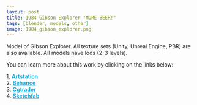 ```yaml
---
layout: post 
title: 1984 Gibson Explorer "MORE BEER!"
tags: [blender, models, other]
image: 1984_gibson_explorer.png
---
```

Model of Gibson Explorer.
All texture sets (Unity, Unreal Engine, PBR) are also available. 
All models have lods (2-3 levels).

<!--more-->

You can learn more about this work by clicking on the links below: <br/>

<div>
	1.
    <a href="https://www.artstation.com/artwork/N5G2Xq" target="_blank" style="font-weight: bold; color: #1CAAD9;">Artstation</a><br/>
	2.
	<a href="https://www.behance.net/gallery/72893611/1984-Gibson-Explorer-MORE-BEER" target="_blank" style="font-weight: bold; color: #1CAAD9;">Behance</a><br/>	
	3.
	<a href="https://www.cgtrader.com/3d-models/electronics/audio/gibson-explorer-1984" target="_blank" style="font-weight: bold; color: #1CAAD9;">Cgtrader</a><br/>
	4.
	<a href="https://sketchfab.com/3d-models/1984-gibson-explorer-more-beer-8e5de9cc65b5481eb2f8af2a15c4ed5c" target="_blank" style="font-weight: bold; color: #1CAAD9;">Sketchfab</a><br/>	
</div>
